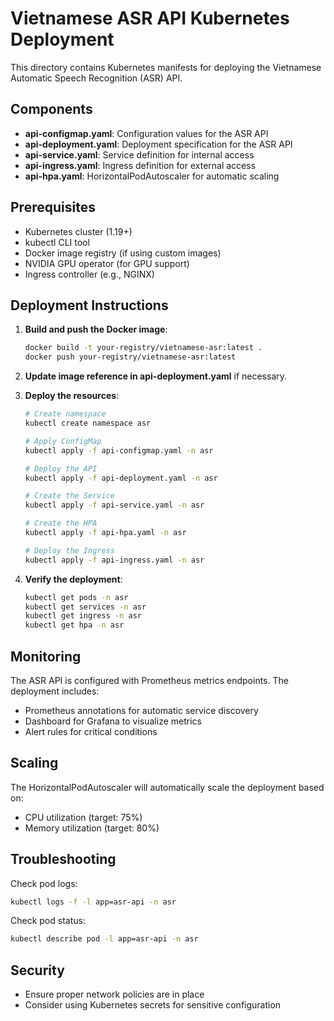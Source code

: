 # Vietnamese ASR API Kubernetes Deployment

This directory contains Kubernetes manifests for deploying the Vietnamese Automatic Speech Recognition (ASR) API.

## Components

- **api-configmap.yaml**: Configuration values for the ASR API
- **api-deployment.yaml**: Deployment specification for the ASR API
- **api-service.yaml**: Service definition for internal access
- **api-ingress.yaml**: Ingress definition for external access
- **api-hpa.yaml**: HorizontalPodAutoscaler for automatic scaling

## Prerequisites

- Kubernetes cluster (1.19+)
- kubectl CLI tool
- Docker image registry (if using custom images)
- NVIDIA GPU operator (for GPU support)
- Ingress controller (e.g., NGINX)

## Deployment Instructions

1. **Build and push the Docker image**:
   ```bash
   docker build -t your-registry/vietnamese-asr:latest .
   docker push your-registry/vietnamese-asr:latest
   ```

2. **Update image reference in api-deployment.yaml** if necessary.

3. **Deploy the resources**:
   ```bash
   # Create namespace
   kubectl create namespace asr

   # Apply ConfigMap
   kubectl apply -f api-configmap.yaml -n asr

   # Deploy the API
   kubectl apply -f api-deployment.yaml -n asr

   # Create the Service
   kubectl apply -f api-service.yaml -n asr

   # Create the HPA
   kubectl apply -f api-hpa.yaml -n asr

   # Deploy the Ingress
   kubectl apply -f api-ingress.yaml -n asr
   ```

4. **Verify the deployment**:
   ```bash
   kubectl get pods -n asr
   kubectl get services -n asr
   kubectl get ingress -n asr
   kubectl get hpa -n asr
   ```

## Monitoring

The ASR API is configured with Prometheus metrics endpoints. The deployment includes:

- Prometheus annotations for automatic service discovery
- Dashboard for Grafana to visualize metrics
- Alert rules for critical conditions

## Scaling

The HorizontalPodAutoscaler will automatically scale the deployment based on:
- CPU utilization (target: 75%)
- Memory utilization (target: 80%)

## Troubleshooting

Check pod logs:
```bash
kubectl logs -f -l app=asr-api -n asr
```

Check pod status:
```bash
kubectl describe pod -l app=asr-api -n asr
```

## Security

- Ensure proper network policies are in place
- Consider using Kubernetes secrets for sensitive configuration 